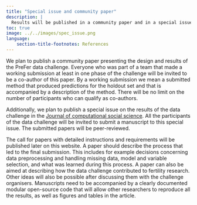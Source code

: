 ```yaml
---
title: "Special issue and community paper"
description: |
  Results will be published in a community paper and in a special issue of a journal.
toc: true
image: ../../images/spec_issue.png
language: 
    section-title-footnotes: References
---
```


We plan to publish a community paper presenting the design and results of the PreFer data challenge. Everyone who was part of a team that made a working submission at least in one phase of the challenge will be invited to be a co-author of this paper. By a working submission we mean a submitted method that produced predictions for the holdout set and that is accompanied by a description of the method. There will be no limit on the number of participants who can qualify as co-authors.  

Additionally, we plan to publish a special issue on the results of the data challenge in the [Journal of computational social science](https://link.springer.com/journal/42001). All the participants of the data challenge will be invited to submit a manuscript to this special issue. The submitted papers will be peer-reviewed.   

The call for papers with detailed instructions and requirements will be published later on this website. A paper should describe the process that led to the final submission. This includes for example decisions concerning data preprocessing and handling missing data, model and variable selection, and what was learned during this process. A paper can also be aimed at describing how the data challenge contributed to fertility research. Other ideas will also be possible after discussing them with the challenge organisers. Manuscripts need to be accompanied by a clearly documented modular open-source code that will allow other researchers to reproduce all the results, as well as figures and tables in the article.  
